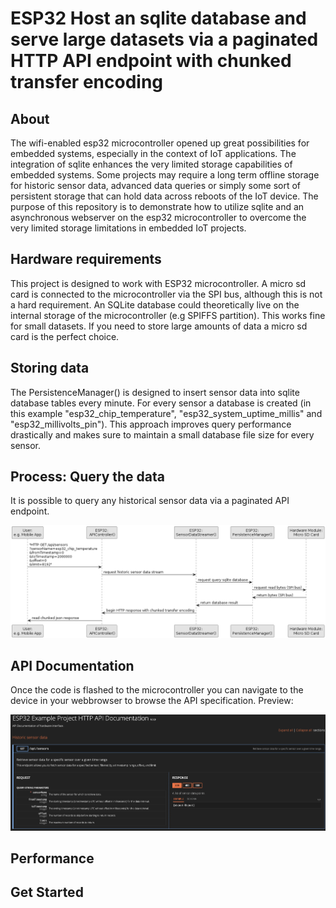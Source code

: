 # ESP32 Host an sqlite database and serve large datasets via a paginated HTTP API endpoint with chunked transfer encoding

## About
The wifi-enabled esp32 microcontroller opened up great possibilities for embedded systems, especially in the context of IoT applications. The integration of sqlite enhances the very limited storage capabilities of embedded systems. Some projects may require a long term offline storage for historic sensor data, advanced data queries or simply some sort of persistent storage that can hold data across reboots of the IoT device. The purpose of this repository is to demonstrate how to utilize sqlite and an asynchronous webserver on the esp32 microcontroller to overcome the very limited storage limitations in embedded IoT projects.

## Hardware requirements
This project is designed to work with ESP32 microcontroller. A micro sd card is connected to the microcontroller via the SPI bus, although this is not a hard requirement.
An SQLite database could theoretically live on the internal storage of the microcontroller (e.g SPIFFS partition). This works fine for small datasets. If you need to store large amounts of data a micro sd card is the perfect choice.

## Storing data
The PersistenceManager() is designed to insert sensor data into sqlite database tables every minute.
For every sensor a database is created (in this example "esp32_chip_temperature", "esp32_system_uptime_millis" and "esp32_millivolts_pin").
This approach improves query performance drastically and makes sure to maintain a small database file size for every sensor.

## Process: Query the data
It is possible to query any historical sensor data via a paginated API endpoint.

![diagram](doc/diagram.png)

## API Documentation
Once the code is flashed to the microcontroller you can navigate to the device in your webbrowser to browse the API specification.
Preview:

![diagram](doc/api.png)



## Performance



## Get Started
